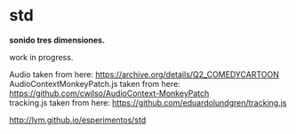 # std

**sonido tres dimensiones.**  
  
work in progress.  
  
Audio taken from here: https://archive.org/details/Q2_COMEDYCARTOON  
AudioContextMonkeyPatch.js taken from here: https://github.com/cwilso/AudioContext-MonkeyPatch  
tracking.js taken from here: https://github.com/eduardolundgren/tracking.js  
  
  
  
http://lvm.github.io/esperimentos/std
